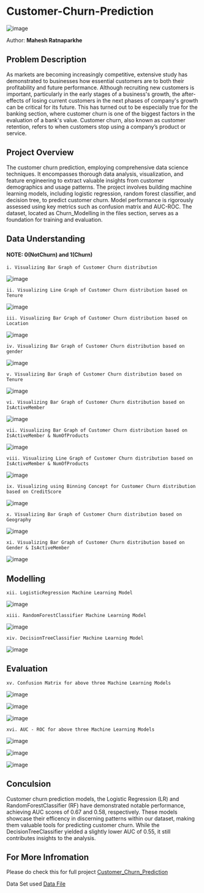 # Customer-Churn-Prediction
![image](https://github.com/Mahi4052/Customer-Churn-Prediction/assets/95848665/d2b4e820-1029-41ff-ab64-074f900543fa)

Author: __Mahesh Ratnaparkhe__

## Problem Description
As markets are becoming increasingly competitive, extensive study has demonstrated to businesses how essential customers are to both their profitability and future performance. Although recruiting new customers is important, particularly in the early stages of a business's growth, the after-effects of losing current customers in the next phases of company's growth can be critical for its future. This has turned out to be especially true for the banking section, where customer churn is one of the biggest factors in the evaluation of a bank's value. Customer churn, also known as customer retention, refers to when customers stop using a company’s product or service.

## Project Overview
The customer churn prediction, employing comprehensive data science techniques. It encompasses thorough data analysis, visualization, and feature engineering to extract valuable insights from customer demographics and usage patterns. The project involves building machine learning models, including logistic regression, random forest classifier, and decision tree, to predict customer churn. Model performance is rigorously assessed using key metrics such as confusion matrix and AUC-ROC. The dataset, located as Churn_Modelling in the files section, serves as a foundation for training and evaluation.

## Data Understanding 
#### NOTE: 0(NotChurn) and 1(Churn)
    i. Visualizing Bar Graph of Customer Churn distribution
![image](https://github.com/Mahi4052/Customer-Churn-Prediction/assets/95848665/b4722565-428b-498a-83cb-16b09f708b72)

    ii. Visualizing Line Graph of Customer Churn distribution based on Tenure
![image](https://github.com/Mahi4052/Customer-Churn-Prediction/assets/95848665/73411f48-c6fb-4579-91d4-46d782090e97)

    iii. Visualizing Bar Graph of Customer Churn distribution based on Location
![image](https://github.com/Mahi4052/Customer-Churn-Prediction/assets/95848665/d0f3db0f-f645-4a30-8a41-d83ca690d0d5)

    iv. Visualizing Bar Graph of Customer Churn distribution based on gender
![image](https://github.com/Mahi4052/Customer-Churn-Prediction/assets/95848665/15b38b80-1d59-4c7e-9d74-9c32c9cfef09)

    v. Visualizing Bar Graph of Customer Churn distribution based on Tenure
![image](https://github.com/Mahi4052/Customer-Churn-Prediction/assets/95848665/24abb4df-a27a-4fa3-897f-1c7eb15d9898)

    vi. Visualizing Bar Graph of Customer Churn distribution based on IsActiveMember
![image](https://github.com/Mahi4052/Customer-Churn-Prediction/assets/95848665/facf6a5c-9158-4177-9d3c-bddcd7ec4f9d)

    vii. Visualizing Bar Graph of Customer Churn distribution based on IsActiveMember & NumOfProducts
![image](https://github.com/Mahi4052/Customer-Churn-Prediction/assets/95848665/e21f8a7c-49a6-47c8-9e80-0881a863d46f)

    viii. Visualizing Line Graph of Customer Churn distribution based on IsActiveMember & NumOfProducts
![image](https://github.com/Mahi4052/Customer-Churn-Prediction/assets/95848665/ab7b3e44-9090-4d67-b203-7bad0bc88fa4)

    ix. Visualizing using Binning Concept for Customer Churn distribution based on CreditScore
![image](https://github.com/Mahi4052/Customer-Churn-Prediction/assets/95848665/dc81b587-72cf-4035-bb9d-d0c5b9781fa7)

    x. Visualizing Bar Graph of Customer Churn distribution based on Geography
![image](https://github.com/Mahi4052/Customer-Churn-Prediction/assets/95848665/5ecb3ff9-ecb1-4f49-afd7-d39be4772cde)

    xi. Visualizing Bar Graph of Customer Churn distribution based on Gender & IsActiveMember
![image](https://github.com/Mahi4052/Customer-Churn-Prediction/assets/95848665/d037d3bc-44dc-4bc9-bc4e-316b0fff9153)

## Modelling
    xii. LogisticRegression Machine Learning Model
![image](https://github.com/Mahi4052/Customer-Churn-Prediction/assets/95848665/eeb3fb93-6ada-4332-9a22-64926dfefe7a)

    xiii. RandomForestClassifier Machine Learning Model
![image](https://github.com/Mahi4052/Customer-Churn-Prediction/assets/95848665/47b1b042-453f-4de6-98eb-69d5f12c6afc)

    xiv. DecisionTreeClassifier Machine Learning Model
![image](https://github.com/Mahi4052/Customer-Churn-Prediction/assets/95848665/6daab9c8-8065-4457-9cca-4e6595065b8c)

## Evaluation
    xv. Confusion Matrix for above three Machine Learning Models
![image](https://github.com/Mahi4052/Customer-Churn-Prediction/assets/95848665/b391a80a-8f39-482b-b521-05fddaaed150)

![image](https://github.com/Mahi4052/Customer-Churn-Prediction/assets/95848665/b12fdbc2-2a68-4763-9ab5-dd71ecaf8fbf)

![image](https://github.com/Mahi4052/Customer-Churn-Prediction/assets/95848665/7ca6a8ff-7e4e-410b-9d11-14ae67cf703f)

    xvi. AUC - ROC for above three Machine Learning Models
![image](https://github.com/Mahi4052/Customer-Churn-Prediction/assets/95848665/99e736e4-cf7c-46fa-9879-e7c9ad864abb)

![image](https://github.com/Mahi4052/Customer-Churn-Prediction/assets/95848665/a224a2b7-2f52-4270-9515-c021a7b4f82b)

![image](https://github.com/Mahi4052/Customer-Churn-Prediction/assets/95848665/57aa177e-2944-4820-89f5-8fb51073d9e9)

## Conculsion
Customer churn prediction models, the Logistic Regression (LR) and RandomForestClassifier (RF) have demonstrated notable performance, achieving AUC scores of 0.67 and 0.58, respectively. These models showcase their efficency in discerning patterns within our dataset, making them valuable tools for predicting customer churn. While the DecisionTreeClassifier yielded a slightly lower AUC of 0.55, it still contributes insights to the analysis.

## For More Infromation
Please do check this for full project [Customer_Churn_Prediction](https://github.com/Mahi4052/Customer-Churn-Prediction/blob/main/Customer_Churn_Prediction.ipynb)

Data Set used [Data File](https://github.com/Mahi4052/Customer-Churn-Prediction/blob/main/Churn_Modelling.csv)
    












    
